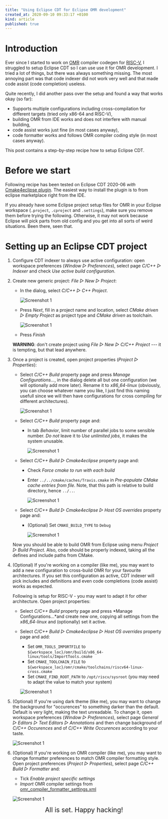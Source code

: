 ```yaml
---
title: "Using Eclipse CDT for Eclipse OMR development"
created_at: 2020-09-10 09:33:17 +0100
kind: article
published: true
---
```


# Introduction

Ever since I started to work on [OMR][2] compiler codegen for [RISC-V][3], I struggled to setup Eclipse CDT so I can
use use it for OMR development. I tried a lot of things, but there was always something missing. The most annoying 
part was that code indexer did not work very well and that made code assist (code completion) useless.

Quite recently, I did another pass over the setup and found a way that works okay (so far):

 * Supports multiple configurations including cross-compilation for different targets (tried only x86-64 and RISC-V),
 * building OMR from IDE works and does not interfere with manual building,
 * code assist works just fine (in most cases anyway),
 * code formatter works and follows OMR compiler coding style (in most cases anyway).

This post contains a step-by-step recipe how to setup Eclipse CDT.

<!-- more -->

# Before we start

Following recipe has been tested on Eclipse CDT 2020-06 *with* [Cmake4eclipse plugin][4]. The easiest way to install the plugin is to from eclipse marketplace right from the IDE. 

If you already have some Eclipse project setup files for OMR in your Eclipse workspace (`.project`, `.cproject` and `.settings`), make sure you remove them before trying the following. Otherwise, it may not work because Eclipse will pick parts from old config and you get into all sorts of weird situations. Been there, seen that.

# Setting up an Eclipse CDT project

  1. Configure CDT indexer to always use active configuration: open workspace preferences (*Window ▷ Preferences*), select page *C/C++ ▷ Indexer* and check *Use active build configuration*. 

  2. Create new generic project: *File ▷ New ▷ Project*:

       * In the dialog, select *C/C++ ▷ C++ Project*.

         ![Screenshot 1](using-eclipse-cdt-for-omr-01.png)

       * Press *Next*, fill in a project name and location, select *CMake driven ▷ Empty Project* as project type and *CMake driven* as toolchain. 

         ![Screenshot 1](using-eclipse-cdt-for-omr-02.png)

       * Press *Finish*

      **WARNING**: don't create project using *File ▷ New ▷ C/C++ Project* --- it is tempting, but that lead anywhere. 

  3. Once a project is created, open project properties (*Project ▷ Properties*):

       * Select *C/C++ Build* property page and press *Manage Configurations...*, in the dialog delete all but one configuration (we will optionally add more later). Rename it to *x86_64-linux* (obviously, you can choose whatever name you like, I just find this naming usefull since we will then have configurations for cross compiling for different architectures). 

         ![Screenshot 1](using-eclipse-cdt-for-omr-03.png)

       * Select *C/C++ Build* property page and:

         * In tab *Behavior*, limit number of parallel jobs to some sensible number. *Do not* leave it to *Use unlimited jobs*, it makes the system unusable. 

           ![Screenshot 1](using-eclipse-cdt-for-omr-04.png)

       * Select *C/C++ Build ▷ Cmake4eclipse* property page and:

         * Check *Force cmake to run with each build*
         * Enter `../../cmake/caches/Travis.cmake` in *Pre-populate CMake cache entries from file*. Note, that this path is relative to build directory, hence `../..`. 

           ![Screenshot 1](using-eclipse-cdt-for-omr-05.png)

       * Select *C/C++ Build ▷ Cmake4eclipse ▷ Host OS overrides* property page and:
        
         * (Optional) Set `CMAKE_BUILD_TYPE` to `Debug`

           ![Screenshot 1](using-eclipse-cdt-for-omr-06.png)

     Now you should be able to build OMR from Eclipse using menu *Project ▷ Build Project*. Also, code should be properly indexed, taking all the defines and include paths from CMake. 

  4. (Optional) If you're working on a compiler (like me), you may want to add a new configuration to cross-build OMR for your favourite architectures. If you set this configuration as active, CDT indexer will pick includes and definitions and even code completions (code assist) works as expected. 

     Following is setup for RISC-V - you may want to adapt it for other architecture. Open project properties:

       * Select *C/C++ Build* property page and press *Manage Configurations...*and create new one, copying all settings from the *x86_64-linux* and
    (optionally) set it active.
       * Select *C/C++ Build ▷ Cmake4eclipse ▷ Host OS overrides* property page and add:
         * Set `OMR_TOOLS_IMPORTFILE` to `${workspace_loc}/omr/build/x86_64-linux/tools/ImportTools.cmake`
         * Set `CMAKE_TOOLCHAIN_FILE` to `${workspace_loc}/omr/cmake/toolchains/riscv64-linux-cross.cmake`
         * Set `CMAKE_FIND_ROOT_PATH` to `/opt/riscv/sysroot` (you may need to adapt the value to match your system)

         ![Screenshot 1](using-eclipse-cdt-for-omr-07.png)

  5. (Optional) If you're using dark theme (like me), you may want to change the background for "occurences" to something darker than the default. Default is very light, making the text unreadable. To change it, open workspace preferences (*Window ▷ Preferences*), select page *General ▷ Editors ▷ Text Editors ▷ Annotations* and then change background of *C/C++ Occurences* and of *C/C++ Write Occurences* according to your taste. 

     ![Screenshot 1](using-eclipse-cdt-for-omr-08.png)


  6. (Optional) If you're working on OMR compiler (like me), you may want to change formatter preferences to match OMR compiler formatting style. Open project preferences (*Project ▷ Properties*), select page *C/C++ Build ▷ Formatter* and:

     * Tick *Enable project specific settings*
     * *Import* OMR compiler settings from [omr_compiler_formatter_settings.xml](omr_compiler_formatter_settings.xml)


     ![Screenshot 1](using-eclipse-cdt-for-omr-09.png)
     

<div style="font-size: 150%; text-align: center">All is set. Happy hacking!</div>


[2]: https://www.eclipse.org/omr/
[3]: https://github.com/eclipse/omr/tree/master/compiler/riscv
[4]: https://marketplace.eclipse.org/content/cmake4eclipse





